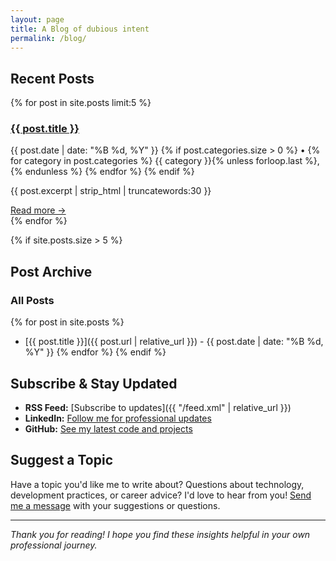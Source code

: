 ```yaml
---
layout: page
title: A Blog of dubious intent
permalink: /blog/
---
```


## Recent Posts

{% for post in site.posts limit:5 %}
<div class="card">
  <h3><a href="{{ post.url | relative_url }}">{{ post.title }}</a></h3>
  <p class="post-meta">{{ post.date | date: "%B %d, %Y" }}
  {% if post.categories.size > 0 %}
  •
  {% for category in post.categories %}
    <span class="category">{{ category }}</span>{% unless forloop.last %}, {% endunless %}
  {% endfor %}
  {% endif %}
  </p>
  <p>{{ post.excerpt | strip_html | truncatewords:30 }}</p>
  <a href="{{ post.url | relative_url }}">Read more →</a>
</div>
{% endfor %}

{% if site.posts.size > 5 %}
## Post Archive

### All Posts
{% for post in site.posts %}
- [{{ post.title }}]({{ post.url | relative_url }}) - {{ post.date | date: "%B %d, %Y" }}
{% endfor %}
{% endif %}

## Subscribe & Stay Updated

- **RSS Feed:** [Subscribe to updates]({{ "/feed.xml" | relative_url }})
- **LinkedIn:** [Follow me for professional updates](https://linkedin.com/in/peter-van-onselen-a46b1b2b)
- **GitHub:** [See my latest code and projects](https://github.com/vanonselenp)

## Suggest a Topic

Have a topic you'd like me to write about? Questions about technology, development practices, or career advice? I'd love to hear from you! [Send me a message](/contact/) with your suggestions or questions.

---

*Thank you for reading! I hope you find these insights helpful in your own professional journey.*
